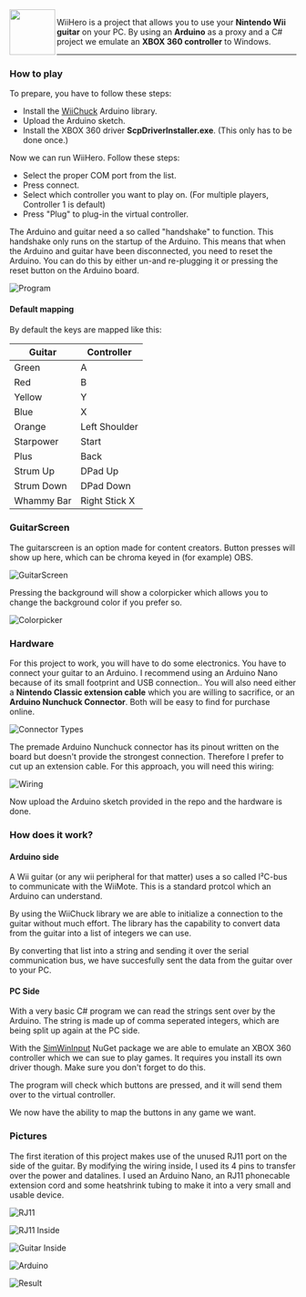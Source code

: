 <img align='left' src="Assets/Logo/logo.png" width="80">

WiiHero is a project that allows you to use your **Nintendo Wii guitar** on your PC. By using an **Arduino** as a proxy and a C# project we emulate an **XBOX 360 controller** to Windows.

<hr>

### How to play
To prepare, you have to follow these steps:

* Install the [WiiChuck](https://github.com/madhephaestus/WiiChuck) Arduino library.
* Upload the Arduino sketch.
* Install the XBOX 360 driver **ScpDriverInstaller.exe**. (This only has to be done once.)

Now we can run WiiHero. Follow these steps:

* Select the proper COM port from the list.
* Press connect.
* Select which controller you want to play on. (For multiple players, Controller 1 is default)
* Press "Plug" to plug-in the virtual controller.

The Arduino and guitar need a so called "handshake" to function. This handshake only runs on the startup of the Arduino. This means that when the Arduino and guitar have been disconnected, you need to reset the Arduino. You can do this by either un-and re-plugging it or pressing the reset button on the Arduino board.

![Program](assets/program.png)

#### Default mapping
By default the keys are mapped like this:

|Guitar		|Controller		|
|-----------|---------------|
|Green		|A				|
|Red		|B				|
|Yellow		|Y				|
|Blue		|X				|
|Orange		|Left Shoulder	|
|Starpower	|Start			|
|Plus		|Back			|
|Strum Up	|DPad Up		|
|Strum Down	|DPad Down		|
|Whammy Bar	|Right Stick X	|

### GuitarScreen
The guitarscreen is an option made for content creators.
Button presses will show up here, which can be chroma keyed in (for example) OBS.

![GuitarScreen](assets/guitarscreen.png)

Pressing the background will show a colorpicker which allows you to change the background color if you prefer so.

![Colorpicker](assets/guitarscreen_color.png)

### Hardware
For this project to work, you will have to do some electronics. You have to connect your guitar to an Arduino. I recommend using an Arduino Nano because of its small footprint and USB connection.. You will also need either a **Nintendo Classic extension cable** which you are willing to sacrifice, or an **Arduino Nunchuck Connector**. Both will be easy to find for purchase online.

![Connector Types](assets/twoconnectors.png)

The premade Arduino Nunchuck connector has its pinout written on the board but doesn't provide the strongest connection. Therefore I prefer to cut up an extension cable. For this approach, you will need this wiring:

![Wiring](assets/wiring.png)

Now upload the Arduino sketch provided in the repo and the hardware is done.

### How does it work?

#### Arduino side
A Wii guitar (or any wii peripheral for that matter) uses a so called I²C-bus to communicate with the WiiMote. This is a standard protcol which an Arduino can understand.

By using the WiiChuck library we are able to initialize a connection to the guitar without much effort. The library has the capability to convert data from the guitar into a list of integers we can use.

By converting that list into a string and sending it over the serial communication bus, we have succesfully sent the data from the guitar over to your PC.

#### PC Side
With a very basic C# program we can read the strings sent over by the Arduino. The string is made up of comma seperated integers, which are being split up again at the PC side.

With the [SimWinInput](https://github.com/DavidRieman/SimWinInput) NuGet package we are able to emulate an XBOX 360 controller which we can sue to play games. It requires you install its own driver though. Make sure you don't forget to do this.

The program will check which buttons are pressed, and it will send them over to the virtual controller.

We now have the ability to map the buttons in any game we want.

### Pictures
The first iteration of this project makes use of the unused RJ11 port on the side of the guitar. By modifying the wiring inside, I used its 4 pins to transfer over the power and datalines. I used an Arduino Nano, an RJ11 phonecable extension cord and some heatshrink tubing to make it into a very small and usable device.

![RJ11](assets/pic_rj11.jpg)

![RJ11 Inside](assets/pic_insideconnector.jpg)

![Guitar Inside](assets/pic_inside.jpg)

![Arduino](assets/pic_arduino.jpg)

![Result](assets/pic_result.jpg)
